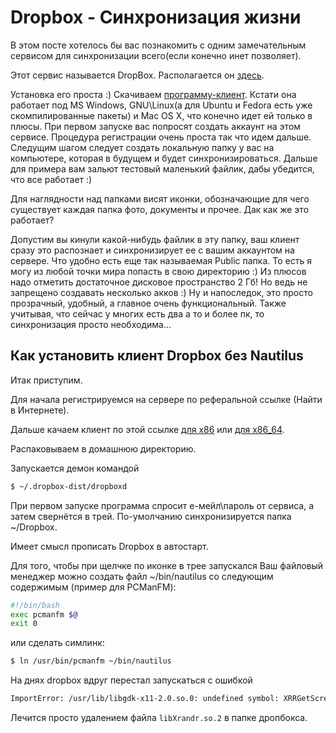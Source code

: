 #  Dropbox - Синхронизация жизни
В этом посте хотелось бы вас познакомить с одним замечательным сервисом для синхронизации всего(если конечно инет позволяет).

Этот сервис называется DropBox. Располагается он [здесь](https://www.getdropbox.com/).

Установка его проста :) Скачиваем [программу-клиент](https://www.getdropbox.com/downloading). Кстати она работает под MS Windows, GNU\Linux(а для Ubuntu и Fedora есть уже скомпилированные пакеты) и Mac OS X, что конечно идет ей только в плюсы. При первом запуске вас попросят создать аккаунт на этом сервисе. Процедура регистрации очень проста так что идем дальше. Следущим шагом следует создать локальную папку у вас на компьютере, которая в будущем и будет синхронизироваться. Дальше для примера вам зальют тестовый маленький файлик, дабы убедится, что все работает :)

Для наглядности над папками висят иконки, обозначающие для чего существует каждая папка фото, документы и прочее. Дак как же это работает?

Допустим вы кинули какой-нибудь файлик в эту папку, ваш клиент сразу это распознает и синхронизирует ее с вашим аккаунтом на сервере. Что удобно есть еще так называемая Public папка. То есть я могу из любой точки мира попасть в свою директорию :) Из плюсов надо отметить достаточное дисковое пространство 2 Гб! Но ведь не запрещено создавать несколько акков :) Ну и напоследок, это просто прозрачный, удобный, а главное очень функциональный. Также учитывая, что сейчас у многих есть два а то и более пк, то синхронизация просто необходима...

##  Как установить клиент Dropbox без Nautilus
Итак приступим.

Для начала регистрируемся на сервере по реферальной ссылке (Найти в Интернете).

Дальше качаем клиент по этой ссылке [для x86](http:_www.getdropbox.com/download?plat=lnx.x86) или [для x86_64](http:_www.getdropbox.com/download?plat=lnx.x86_64).

Pаспаковываем в домашнюю директорию.

Запускается демон командой
```bash
$ ~/.dropbox-dist/dropboxd
```
При первом запуске программа спросит е-мейл\пароль от сервиса, а затем свернётся в трей. По-умолчанию синхронизируется папка ~/Dropbox.

Имеет смысл прописать Dropbox в автостарт.

Для того, чтобы при щелчке по иконке в трее запускался Ваш файловый менеджер можно создать файл ~/bin/nautilus со следующим содержимым (пример для PCManFM):
```bash
#!/bin/bash
exec pcmanfm $@
exit 0
```
или сделать симлинк:
```bash
$ ln /usr/bin/pcmanfm ~/bin/nautilus
```
На днях dropbox вдруг перестал запускаться с ошибкой
```bash
ImportError: /usr/lib/libgdk-x11-2.0.so.0: undefined symbol: XRRGetScreenResourcesCurrent
```
Лечится просто удалением файла `libXrandr.so.2` в папке дропбокса.
